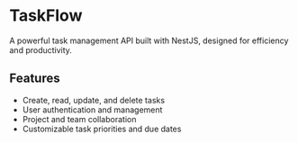 # TaskFlow

A powerful task management API built with NestJS, designed for efficiency and productivity.

## Features
- Create, read, update, and delete tasks
- User authentication and management
- Project and team collaboration
- Customizable task priorities and due dates
